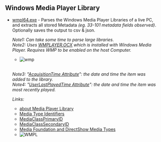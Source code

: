 ## Windows Media Player Library

   - [wmpl64.exe](https://github.com/kacos2000/Win10/blob/master/WindowsMediaPlayer/wmpl64.exe) - Parses the Windows Media Player Libraries of a live PC, and extracts all stored Metadata *(eg. 33-101 metadata fields observed)*. Optionally saves the output to csv & json.<br>
   
      *Note1: Can take some time to parse large libraries.*<br>
      *Note2: Uses [WMPLAYER.OCX](https://docs.microsoft.com/el-gr/windows/win32/wmp/about-the-player-object-model) which is installed with Windows Media Player. Requires WMP to be enabled on the host Computer.*<br>
        -    ![wmp](https://raw.githubusercontent.com/kacos2000/Win10/master/WindowsMediaPlayer/MO.JPG)<br><br>
        
      *Note3: "[AcquisitionTime Attribute](https://docs.microsoft.com/el-gr/windows/win32/wmp/acquisitiontime-attribute)":  the date and time the item was added to the library.*<br>
      *Note4: "[UserLastPlayedTime Attribute](https://docs.microsoft.com/el-gr/windows/win32/wmp/userlastplayedtime-attribute)": the date and time the item was most recently played.*<br>
      
        *Links:*<br>
        - [about Media Player Library](https://docs.microsoft.com/el-gr/windows/win32/wmp/about-the-library)
        - [Media Type Identifiers](https://docs.microsoft.com/en-us/windows/win32/wmformat/media-type-identifiers)<br>
        - [MediaClassPrimaryID](https://docs.microsoft.com/en-us/windows/win32/wmformat/wm-mediaprimaryid)<br>
        - [MediaClassSecondaryID](https://docs.microsoft.com/en-us/windows/win32/wmformat/wm-mediasecondaryid)
        - [Media Foundation and DirectShow Media Types](https://gix.github.io/media-types/)
   
   
        * ![WMPL](https://raw.githubusercontent.com/kacos2000/Win10/master/WindowsMediaPlayer/wmpl.JPG)<br><br>
        

        

        
